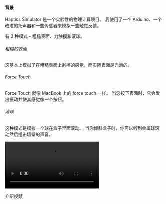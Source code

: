 #### 背景

Haptics Simulator 是一个实验性的物理计算项目。 我使用了一个 Arduino、一个改进的扬声器和一些传感器来模拟一些触觉反馈。

有 3 种模式 - 粗糙表面、力触摸和滚球。

###### 粗糙的表面

这基本上模拟了在粗糙表面上刮擦的感觉，而实际表面是光滑的。

###### Force Touch

Force Touch 就像 MacBook 上的 force touch 一样。 当您按下表面时，它会发出振动并使其感觉像一个按钮。

###### 滚球

这种模式是模拟一个球在盒子里面滚动。 当你倾斜盒子时，你可以听到金属球滚动然后撞击墙壁的声音。

<div class="video-wrapper">
  <video controls>
    <source src="./assets/img/haptics-simulator.mp4" type="video/mp4">
  </video>
  <p class="col-xs-12 caption">介绍视频</p>
</div>
